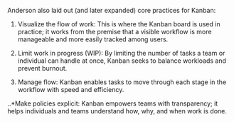 Anderson also laid out (and later expanded) core practices for Kanban:

1. Visualize the flow of work: This is where the Kanban board is used in practice; it works from the premise that a visible workflow is more manageable and more easily tracked among users.
   
2. Limit work in progress (WIP): By limiting the number of tasks a team or individual can handle at once, Kanban seeks to balance workloads and prevent burnout.
   
3. Manage flow: Kanban enables tasks to move through each stage in the workflow with speed and efficiency.
   
..*Make policies explicit: Kanban empowers teams with transparency; it helps individuals and teams understand how, why, and when work is done.

